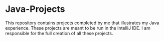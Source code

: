 # Java-Projects
This repository contains projects completed by me that illustrates my Java experience. These projects are meant to be run in the IntelliJ IDE. I am responsible for the full creation of all these projects.

